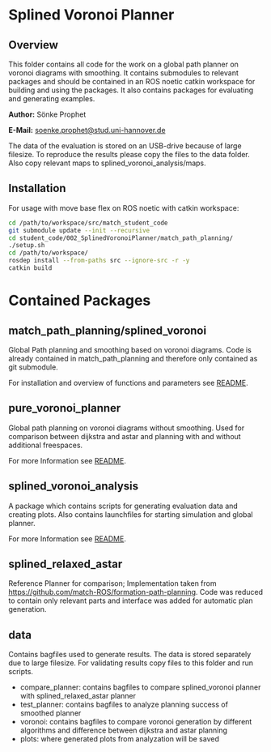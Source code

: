 # Splined Voronoi Planner
## Overview

This folder contains all code for the work on a global path planner on voronoi diagrams with smoothing.
It contains submodules to relevant packages and should be contained in an ROS noetic catkin workspace for building and using the packages.
It also contains packages for evaluating and generating examples.

**Author:** Sönke Prophet

**E-Mail:** soenke.prophet@stud.uni-hannover.de

The data of the evaluation is stored on an USB-drive because of large filesize.
To reproduce the results please copy the files to the data folder.
Also copy relevant maps to splined_voronoi_analysis/maps.

## Installation

For usage with move base flex on ROS noetic with catkin workspace:

```bash
cd /path/to/workspace/src/match_student_code
git submodule update --init --recursive
cd student_code/002_SplinedVoronoiPlanner/match_path_planning/
./setup.sh
cd /path/to/workspace/
rosdep install --from-paths src --ignore-src -r -y
catkin build
```

# Contained Packages

## match_path_planning/splined_voronoi

Global Path planning and smoothing based on voronoi diagrams. Code is already contained in match_path_planning and therefore only contained as git submodule.

For installation and overview of functions and parameters see [README](match_path_planning/splined_voronoi/splined_voronoi/README.md).

## pure_voronoi_planner
Global path planning on voronoi diagrams without smoothing. Used for comparison between dijkstra and astar and planning with and without additional freespaces.

For more Information see [README](pure_voronoi_planner/README.md).

## splined_voronoi_analysis
A package which contains scripts for generating evaluation data and creating plots.
Also contains launchfiles for starting simulation and global planner.

For more Information see [README](splined_voronoi_analysis/README.md).

## splined_relaxed_astar
Reference Planner for comparison; Implementation taken from https://github.com/match-ROS/formation-path-planning. Code was reduced to contain only relevant parts and interface was added for automatic plan generation.

## data
Contains bagfiles used to generate results. 
The data is stored separately due to large filesize.
For validating results copy files to this folder and run scripts.

- compare_planner: contains bagfiles to compare splined_voronoi planner with splined_relaxed_astar planner
- test_planner: contains bagfiles to analyze planning success of smoothed planner
- voronoi: contains bagfiles to compare voronoi generation by different algorithms and difference between dijkstra and astar planning
- plots: where generated plots from analyzation will be saved
